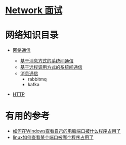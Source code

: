 # [Network 面试](https://github.com/stevenli91748/Network/blob/master/Interview/README.md)

# 网络知识目录

* [网络通信]()
  * [基于消息方式的系统间通信]()
  * [基于远程调用方式的系统间通信]() 
  * [消息通信]()
    * rabbitmq
    * kafka

* [HTTP](https://github.com/stevenli91748/Network/blob/master/HTTP/README.md)










# 有用的参考
* [如何在Windows查看自己的电脑端口被什么程序占用了](https://blog.csdn.net/lianxue1986/article/details/51811386)
* [linux如何查看某个端口被哪个程序占用了](https://blog.csdn.net/gezilan/article/details/79921059)

